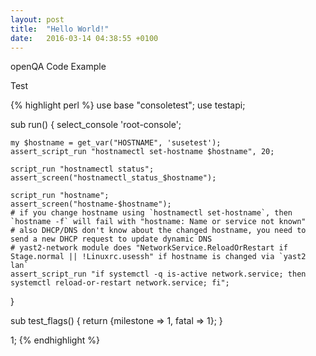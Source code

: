 ```yaml
---
layout: post
title:  "Hello World!"
date:   2016-03-14 04:38:55 +0100
---
```

openQA Code Example

Test

{% highlight perl %}
use base "consoletest";
use testapi;

sub run() {
    select_console 'root-console';

    my $hostname = get_var("HOSTNAME", 'susetest');
    assert_script_run "hostnamectl set-hostname $hostname", 20;

    script_run "hostnamectl status";
    assert_screen("hostnamectl_status_$hostname");

    script_run "hostname";
    assert_screen("hostname-$hostname");
    # if you change hostname using `hostnamectl set-hostname`, then `hostname -f` will fail with "hostname: Name or service not known"
    # also DHCP/DNS don't know about the changed hostname, you need to send a new DHCP request to update dynamic DNS
    # yast2-network module does "NetworkService.ReloadOrRestart if Stage.normal || !Linuxrc.usessh" if hostname is changed via `yast2 lan`
    assert_script_run "if systemctl -q is-active network.service; then systemctl reload-or-restart network.service; fi";
}

sub test_flags() {
    return {milestone => 1, fatal => 1};
}

1;
{% endhighlight %}
